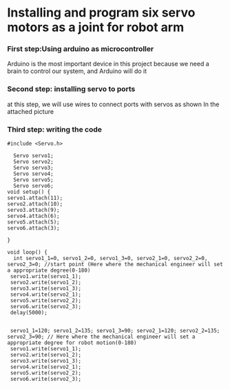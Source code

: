 # Installing and program six servo motors as a joint for robot arm

###  First step:Using arduino as microcontroller 

Arduino is the most important device in this project because we need a brain to control our system, and Arduino will do it 

### Second step: installing servo to ports 
at this step, we will use wires to connect ports with servos as shown In the attached picture

### Third step: writing the code
```
#include <Servo.h>

  Servo servo1;
  Servo servo2;
  Servo servo3;
  Servo servo4;
  Servo servo5;
  Servo servo6;
void setup() {
servo1.attach(11);
servo2.attach(10);
servo3.attach(9);
servo4.attach(6);
servo5.attach(5);
servo6.attach(3);

}

void loop() {
  int servo1_1=0, servo1_2=0, servo1_3=0, servo2_1=0, servo2_2=0, servo2_3=0; //start point (Here where the mechanical engineer will set a appropriate degree(0-180)
 servo1.write(servo1_1);   
 servo2.write(servo1_2);
 servo3.write(servo1_3);
 servo4.write(servo2_1);
 servo5.write(servo2_2);
 servo6.write(servo2_3);
 delay(5000);


 servo1_1=120; servo1_2=135; servo1_3=90; servo2_1=120; servo2_2=135; servo2_3=90; // Here where the mechanical engineer will set a appropriate degree for robot motion(0-180)
 servo1.write(servo1_1);   
 servo2.write(servo1_2);
 servo3.write(servo1_3);
 servo4.write(servo2_1);
 servo5.write(servo2_2);
 servo6.write(servo2_3);

```




